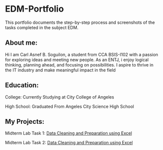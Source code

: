 # EDM-Portfolio
This portfolio documents the step-by-step process and screenshots of the tasks completed in the subject EDM.

## About me:
Hi I am Carl Asnef B. Soguilon, a student from CCA BSIS-I102 with a passion for exploring ideas and meeting new people. As an ENTJ, i enjoy logical thinking, planning ahead, and focusing on possibilities. I aspire to thrive in the IT industry and make meaningful impact in the field
## Education:
College: Currently Studying at City College of Angeles

High School: Graduated From Angeles City Science High School

## My Projects:
Midterm Lab Task 1: [Data Cleaning and Preparation using Excel](Midterm%20Task%201%20/README.md)

Midterm Lab Task 2: [Data Cleaning and Preparation using Excel](Midterm%20Task%201/task2.md)
